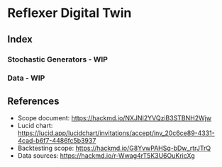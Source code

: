 # Reflexer Digital Twin

## Index




### Stochastic Generators - WIP

### Data - WIP

## References

- Scope document: https://hackmd.io/NXJNI2YVQziB3STBNH2Wjw
- Lucid chart: https://lucid.app/lucidchart/invitations/accept/inv_20c6ce89-4331-4cad-b6f7-4486fc5b3937
- Backtesting scope: https://hackmd.io/G8YvwPAHSq-bDw_rtrJTrQ
- Data sources: https://hackmd.io/r-Wwag4rT5K3U6OuKricXg